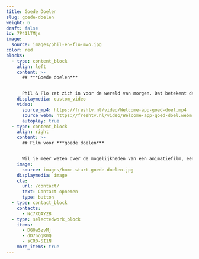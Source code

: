 ```yaml
---
title: Goede Doelen
slug: goede-doelen
weight: 6
draft: false
id: 7P41lTMjs
image:
  source: images/phil-en-flo-mvo.jpg
color: red
blocks:
  - type: content_block
    align: left
    content: >-
      ## ***Goede doelen***


      Phil & Flo zet zich in voor de wereld van morgen. Dat betekent dat we onze kennis ook moeten inzetten voor goede doelen. Daarom produceren we elk jaar een aantal animatiefilms of videofilms voor goede doelen tegen gereduceerd tarief of zelfs helemaal gratis. Wat maakt iets voor ons een goed doel? Wij bepalen per goed doel of we daaraan onze tijd willen besteden als team. Is het idee leuk, het goede doel goed genoeg en hebben we een klik? Dan maken we een geweldige film voor je!
    displaymedia: custom_video
    video:
      source_mp4: https://freshtv.nl/video/Welcome-app-goed-doel.mp4
      source_webm: https://freshtv.nl/video/Welcome-app-goed-doel.webm
      autoplay: true
  - type: content_block
    align: right
    content: >-
      ## Film voor ***goede doelen***


      Wil je meer weten over de mogelijkheden van een animatiefilm, een interactieve film of een persoonlijke film voor fondsenwerving, uitleg of begrip? Bel dan met Suzan, zij kan je meer vertellen over de oplossingen die wij bieden op het gebied van marketing en communicatie voor goede doelen, 085 - 273 8331.
    image:
      source: images/home-start-goede-doelen.jpg
    displaymedia: image
    cta:
      url: /contact/
      text: Contact opnemen
      type: button
  - type: contact_block
    contacts:
      - Nc7XQAY2B
  - type: selectedwork_block
    items:
      - DG0aSzvMj
      - dD7nogK0Q
      - sCR0-5I1N
    more_items: true
---
```


